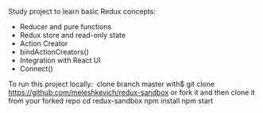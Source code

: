 Study project to learn basic Redux concepts:
- Reducer and pure functions
- Redux store and read-only state
- Action Creator 
- bindActionCreators()
- Integration with React UI
- Connect()


To run this project locally: 
clone branch master with$ git clone https://github.com/meleshkevich/redux-sandbox
or fork it and then clone it from your forked repo
cd redux-sandbox
npm install
npm start
